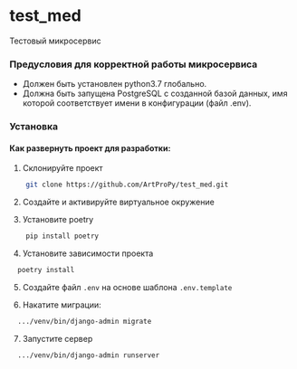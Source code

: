 # test_med
Тестовый микросервис

### Предусловия для корректной работы микросервиса

* Должен быть установлен python3.7 глобально.
* Должна быть запущена PostgreSQL с созданной базой данных, имя которой соответствует
имени в конфигурации (файл .env).


### Установка
#### Как развернуть проект для разработки:

1. Склонируйте проект
```bash
    git clone https://github.com/ArtProPy/test_med.git
```

2. Создайте и активируйте виртуальное окружение 

3. Установите poetry
```bash
    pip install poetry
```

4. Установите зависимости проекта
```bash
  poetry install
```

5. Создайте файл `.env` на основе шаблона `.env.template`

6. Накатите миграции:
```bash
  .../venv/bin/django-admin migrate
```

7. Запустите сервер
```bash
  .../venv/bin/django-admin runserver
```